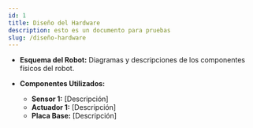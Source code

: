 ```yaml
---
id: 1
title: Diseño del Hardware
description: esto es un documento para pruebas
slug: /diseño-hardware
---
```


- **Esquema del Robot:**
  Diagramas y descripciones de los componentes físicos del robot.
  
- **Componentes Utilizados:**

  - **Sensor 1:** [Descripción]
  - **Actuador 1:** [Descripción]
  - **Placa Base:** [Descripción]
